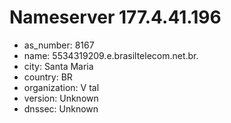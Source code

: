 # Nameserver 177.4.41.196

* as_number: 8167
* name: 5534319209.e.brasiltelecom.net.br.
* city: Santa Maria
* country: BR
* organization: V tal
* version: Unknown
* dnssec: Unknown
